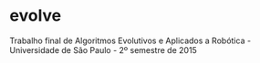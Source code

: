 # evolve
Trabalho final de Algoritmos Evolutivos e Aplicados a Robótica - Universidade de São Paulo - 2º semestre de 2015
